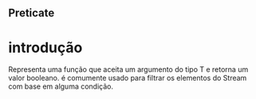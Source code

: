 ## Preticate
# introdução
Representa uma função que aceita um argumento do tipo T e retorna um valor booleano.
é comumente usado para filtrar os elementos do Stream com base em alguma condição.

